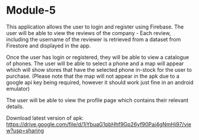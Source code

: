 # Module-5

This application allows the user to login and register using Firebase.
The user will be able to view the reviews of the company - Each review, including the username of the reviewer is retrieved from a dataset from Firestore and displayed in the app.

Once the user has login or registered, they will be able to view a catalogue of phones. 
The user will be able to select a phone and a map will appear which will show stores that have the selected phone in-stock for the user to purchase.
(Please note that the map will not appear in the apk due to a google api key being required, however it should work just fine in an android emulator)

The user will be able to view the profile page which contains their relevant details.

Download latest version of apk:
https://drive.google.com/file/d/1jYbuaG1pbHhf9Gp26yf90Pai4gNmHi97/view?usp=sharing

